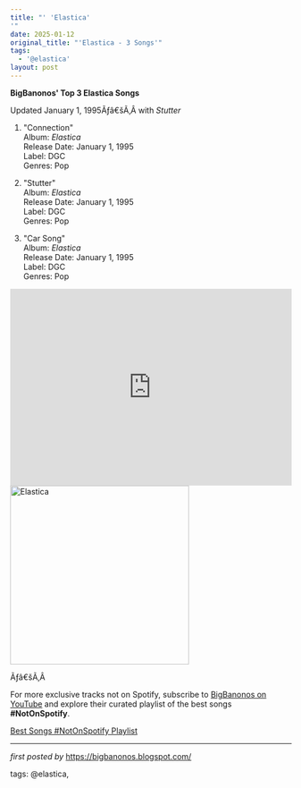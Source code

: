 ```yaml
---
title: "' 'Elastica'
'"
date: 2025-01-12
original_title: "'Elastica - 3 Songs'"
tags:
  - '@elastica'
layout: post
---
```

<p><strong>BigBanonos' Top 3 Elastica Songs</strong></p>
<p>Updated January 1, 1995Ãƒâ€šÃ‚Â with <i>Stutter</i></p>
<ol> <li> <p>"Connection"<br /> Album: <em>Elastica</em><br /> Release Date: January 1, 1995<br /> Label: DGC<br /> Genres: Pop</p> </li> <li> <p>"Stutter"<br /> Album: <em>Elastica</em><br /> Release Date: January 1, 1995<br /> Label: DGC<br /> Genres: Pop</p> </li> <li> <p>"Car Song"<br /> Album: <em>Elastica</em><br /> Release Date: January 1, 1995<br /> Label: DGC<br /> Genres: Pop</p> </li>
</ol>
<iframe allow="autoplay; clipboard-write; encrypted-media; fullscreen; picture-in-picture" allowfullscreen="" frameborder="0" height="352" loading="lazy" src="https://open.spotify.com/embed/playlist/1iRptbQMrmqsbPfFl60Wmi?utm_source=generator" width="100%"></iframe>
<div class="separator"> <a href="https://i.scdn.co/image/ab67616d0000b2735ac670b8c48b7446c8aade5e" > <img alt="Elastica" border="0" data-original-height="500" data-original-width="500" src="https://i.scdn.co/image/ab67616d0000b2735ac670b8c48b7446c8aade5e" width="320" /> </a>
</div> <!--Tags-->
<p>Ãƒâ€šÃ‚Â </p>


<!--Subscribe and Playlist Links-->
<div>
    <p>For more exclusive tracks not on Spotify, subscribe to <a href="https://www.youtube.com/@BigBanonos" target="_blank">BigBanonos on YouTube</a> and explore their curated playlist of the best songs <strong>#NotOnSpotify</strong>.</p>
    <p><a href="https://www.youtube.com/playlist?list=PLtuNtuTatqI0kFahUCbtbfenC_ET5O_tr" target="_blank">Best Songs #NotOnSpotify Playlist<br /></a></p></div>

<hr />

<p><em>first posted by</em> <a href="https://bigbanonos.blogspot.com/" rel="noopener" target="_new">https://bigbanonos.blogspot.com/</a></p>

<p>tags: @elastica,</p>
